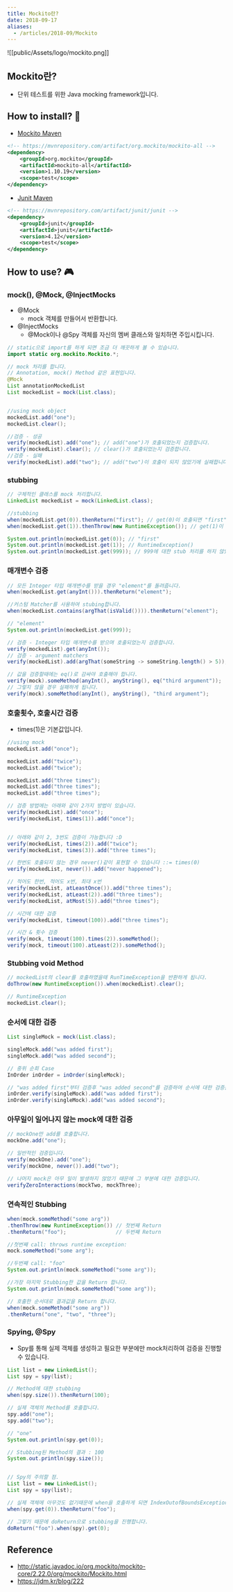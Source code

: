 ```yaml
---
title: Mockito란?
date: 2018-09-17
aliases: 
  - /articles/2018-09/Mockito
---
```


![[public/Assets/logo/mockito.png]]

## Mockito란?
- 단위 테스트를 위한 Java mocking framework입니다.

## How to install? 🧐
- [Mockito Maven](https://mvnrepository.com/artifact/org.mockito/mockito-all/1.10.19)

```xml
<!-- https://mvnrepository.com/artifact/org.mockito/mockito-all -->
<dependency>
    <groupId>org.mockito</groupId>
    <artifactId>mockito-all</artifactId>
    <version>1.10.19</version>
    <scope>test</scope>
</dependency>
```

- [Junit Maven](https://mvnrepository.com/artifact/junit/junit/4.12)

```xml
<!-- https://mvnrepository.com/artifact/junit/junit -->
<dependency>
    <groupId>junit</groupId>
    <artifactId>junit</artifactId>
    <version>4.12</version>
    <scope>test</scope>
</dependency>
```

## How to use? 🎮

### mock(), @Mock, @InjectMocks
- @Mock
    - mock 객체를 만들어서 반환합니다.
- @InjectMocks
    - @Mock이나 @Spy 객체를 자신의 멤버 클래스와 일치하면 주입시킵니다.

```java
// static으로 import를 하게 되면 조금 더 깨끗하게 볼 수 있습니다.
import static org.mockito.Mockito.*;

// mock 처리를 합니다.
// Annotation, mock() Method 같은 표현입니다.
@Mock
List annotationMockedList
List mockedList = mock(List.class);


//using mock object
mockedList.add("one");
mockedList.clear();

//검증 - 성공
verify(mockedList).add("one"); // add("one")가 호출되었는지 검증합니다.
verify(mockedList).clear(); // clear()가 호출되었는지 검증합니다.
//검증 - 실패
verify(mockedList).add("two"); // add("two")이 호출이 되지 않았기에 실패합니다.
```

### stubbing

```java
// 구체적인 클래스를 mock 처리합니다.
LinkedList mockedList = mock(LinkedList.class);

//stubbing
when(mockedList.get(0)).thenReturn("first"); // get(0)이 호출되면 "first"를 반환합니다.
when(mockedList.get(1)).thenThrow(new RuntimeException()); // get(1)이 호출되면 RuntimeException 에러를 발생합니다.

System.out.println(mockedList.get(0)); // "first"
System.out.println(mockedList.get(1)); // RuntimeException()
System.out.println(mockedList.get(999)); // 999에 대한 stub 처리를 하지 않았기 때문에 null값이 return됩니다.
```


### 매개변수 검증

```java
// 모든 Integer 타입 매개변수를 받을 경우 "element"를 돌려줍니다.
when(mockedList.get(anyInt())).thenReturn("element");

//커스텀 Matcher를 사용하여 stubing합니다.
when(mockedList.contains(argThat(isValid()))).thenReturn("element");

// "element"
System.out.println(mockedList.get(999));

// 검증 - Integer 타입 매개변수를 받으며 호출되었는지 검증합니다.
verify(mockedList).get(anyInt());
// 검증 - argument matchers
verify(mockedList).add(argThat(someString -> someString.length() > 5));

// 값을 검증할때에는 eq()로 감싸야 호출해야 합니다.
verify(mock).someMethod(anyInt(), anyString(), eq("third argument"));
// 그렇지 않을 경우 실패하게 됩니다.
verify(mock).someMethod(anyInt(), anyString(), "third argument");
```


### 호출횟수, 호출시간 검증
- times(1)은 기본값입니다.

```java
//using mock
mockedList.add("once");

mockedList.add("twice");
mockedList.add("twice");

mockedList.add("three times");
mockedList.add("three times");
mockedList.add("three times");

// 검증 방법에는 아래와 같이 2가지 방법이 있습니다.
verify(mockedList).add("once");
verify(mockedList, times(1)).add("once");


// 아래와 같이 2, 3번도 검증이 가능합니다 :D
verify(mockedList, times(2)).add("twice");
verify(mockedList, times(3)).add("three times");

// 한번도 호출되지 않는 경우 never()같이 표현할 수 있습니다 ::= times(0)
verify(mockedList, never()).add("never happened");

// 적어도 한번, 적어도 x번, 최대 x번
verify(mockedList, atLeastOnce()).add("three times");
verify(mockedList, atLeast(2)).add("three times");
verify(mockedList, atMost(5)).add("three times");

// 시간에 대한 검증
verify(mockedList, timeout(100)).add("three times");

// 시간 & 횟수 검증
verify(mock, timeout(100).times(2)).someMethod();
verify(mock, timeout(100).atLeast(2)).someMethod();
```

### Stubbing void Method

```java
// mockedList의 clear를 호출하였을때 RunTimeException을 반환하게 됩니다.
doThrow(new RuntimeException()).when(mockedList).clear();

// RuntimeException
mockedList.clear();
```

### 순서에 대한 검증

```java
List singleMock = mock(List.class);

singleMock.add("was added first");
singleMock.add("was added second");

// 중위 순회 Case
InOrder inOrder = inOrder(singleMock);

// "was added first"부터 검증후 "was added second"를 검증하여 순서에 대한 검증을 진행합니다.
inOrder.verify(singleMock).add("was added first");
inOrder.verify(singleMock).add("was added second");
```

### 아무일이 일어나지 않는 mock에 대한 검증

```java
// mockOne만 add를 호출합니다.
mockOne.add("one");

// 일반적인 검증입니다.
verify(mockOne).add("one");
verify(mockOne, never()).add("two");

// 나머지 mock은 아무 일이 발생하지 않았기 때문에 그 부분에 대한 검증입니다.
verifyZeroInteractions(mockTwo, mockThree);
```

### 연속적인 Stubbing

```java
when(mock.someMethod("some arg"))
.thenThrow(new RuntimeException()) // 첫번째 Return
.thenReturn("foo");                // 두번째 Return

//첫번째 call: throws runtime exception:
mock.someMethod("some arg");

//두번째 call: "foo"
System.out.println(mock.someMethod("some arg"));

//가장 마지막 Stubbing한 값을 Return 합니다.
System.out.println(mock.someMethod("some arg"));

// 호출한 순서대로 결과값을 Return 합니다.
when(mock.someMethod("some arg"))
.thenReturn("one", "two", "three");
```

### Spying, @Spy
- Spy를 통해 실제 객체를 생성하고 필요한 부분에만 mock처리하여 검증을 진행할 수 있습니다.

```java
List list = new LinkedList();
List spy = spy(list);

// Method에 대한 stubbing
when(spy.size()).thenReturn(100);

// 실제 객체의 Method를 호출합니다.
spy.add("one");
spy.add("two");

// "one"
System.out.println(spy.get(0));

// Stubbing된 Method의 결과 : 100
System.out.println(spy.size());


// Spy의 주의할 점.
List list = new LinkedList();
List spy = spy(list);

// 실제 객체에 아무것도 없기때문에 when을 호출하게 되면 IndexOutofBoundsException이 발생합니다.
when(spy.get(0)).thenReturn("foo");

// 그렇기 때문에 doReturn으로 stubbing을 진행합니다.
doReturn("foo").when(spy).get(0);
```


## Reference
- <http://static.javadoc.io/org.mockito/mockito-core/2.22.0/org/mockito/Mockito.html>
- <https://jdm.kr/blog/222>
